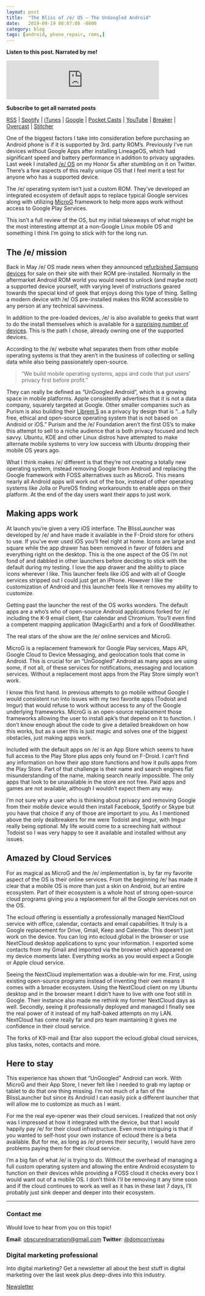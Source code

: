 ```yaml
---
layout: post
title:  "The Bliss of /e/ OS – The UnGoogled Android"
date:   2019-09-19 08:07:08 -0800
category: blog
tags: [android, phone_repair, roms,]
---
```

**Listen to this post. Narrated by me!**

<iframe src="https://anchor.fm/dctalks/embed/episodes/The-Bliss-of-e-OS--The-UnGoogled-Android--DC-Tech-Talks-Podcast---Ep--38-e5f1ot" height="102px" width="400px" frameborder="0" scrolling="no"></iframe>

**Subscribe to get all narrated posts**

[RSS](https://anchor.fm/s/8af59bc/podcast/rss) | [Spotify](https://gwth.us/dcttspotify) | [iTunes](https://gwth.us/dcttapple) | [Google](https://www.google.com/podcasts?feed=aHR0cHM6Ly9hbmNob3IuZm0vcy84YWY1OWJjL3BvZGNhc3QvcnNz) | [Pocket Casts](https://pca.st/p5Fy) | [YouTube](https://www.youtube.com/dominiccorriveau) | [Breaker](https://www.breaker.audio/dc-talks-podcast) | [Overcast](https://overcast.fm/itunes1450176844/dc-talks-podcast) | [Stitcher](https://www.stitcher.com/podcast/anchor-podcasts/dc-talks-podcast)


One of the biggest factors I take into consideration before purchasing an Android phone is if it is supported by 3rd. party ROM’s. Previously I’ve run devices without Google Apps after installing LineageOS, which had significant speed and battery performance in addition to privacy upgrades. Last week I installed [/e/ OS](https://e.foundation/) on my Honor 5x after stumbling on it on Twitter. There’s a few aspects of this really unique OS that I feel merit a test for anyone who has a supported device.

The /e/ operating system isn’t just a custom ROM. They’ve developed an integrated ecosystem of default apps to replace typical Google services along with utilizing [MicroG](https://microg.org/) framework to help more apps work without access to Google Play Services.

This isn’t a full review of the OS, but my initial takeaways of what might be the most interesting attempt at a non-Google Linux mobile OS and something I think I’m going to stick with for the long run.

## The /e/ mission

Back in May /e/ OS made news when they announced [refurbished Samsung devices](https://www.androidauthority.com/ungoogled-refurbished-smartphones-986985/) for sale on their site with their ROM pre-installed. Normally in the aftermarket Android ROM world you would need to unlock (and maybe root) a supported device yourself, with varying level of instructions geared towards the special kind of geek that enjoys doing this type of thing. Selling a modern device with /e/ OS pre-installed makes this ROM accessible to any person at any technical savviness.

In addition to the pre-loaded devices, /e/ is also available to geeks that want to do the install themselves which is available for a [surprising number of devices](https://gitlab.e.foundation/e/wiki/en/wikis/devices-list). This is the path I chose, already owning one of the supported devices.

According to the /e/ website what separates them from other mobile operating systems is that they aren’t in the business of collecting or selling data while also being passionately open-source.  

> “We build mobile operating systems, apps and code that put users’ privacy first before profit.”  

They can really be defined as “UnGoogled Android”, which is a growing space in mobile platforms. Apple consistently advertises that it is not a data company, squarely targeted at Google. Other smaller companies such as Purism is also building their [Librem 5](https://puri.sm/products/librem-5/) as a privacy by design that is “…a fully free, ethical and open-source operating system that is not based on Android or iOS.” Purism and the /e/ Foundation aren’t the first OS’s to make this attempt to sell to a niche audience that is both privacy focused and tech savvy. Ubuntu, KDE and other Linux distros have attempted to make alternate mobile systems to very low success with Ubuntu dropping their mobile OS years ago.

What I think makes /e/ different is that they’re not creating a totally new operating system, instead removing Google from Android and replacing the Google framework with FOSS alternatives such as MicroG. This means nearly all Android apps will work out of the box, instead of other operating systems like Jolla or PureOS finding workarounds to enable apps on their platform. At the end of the day users want their apps to just work.

## Making apps work

At launch you’re given a very iOS interface. The BlissLauncher was developed by /e/ and have made it available in the F-Droid store for others to use. If you’ve ever used iOS you’ll feel right at home. Icons are large and square while the app drawer has been removed in favor of folders and everything right on the desktop. This is the one aspect of the OS I’m not fond of and dabbled in other launchers before deciding to stick with the default during my testing. I love the app drawer and the ability to place icons wherever I like. This launcher feels like iOS and with all of Google services stripped out I could just get an iPhone. However I like the customization of Android and this launcher feels like it removes my ability to customize.

Getting past the launcher the rest of the OS works wonders. The default apps are a who’s who of open-source Android applications forked for /e/ including the K-9 email client, Etar calendar and Chromium. You’ll even find a competent mapping application (MagicEarth) and a fork of GoodWeather.

The real stars of the show are the /e/ online services and MicroG.

MicroG is a replacement framework for Google Play services, Maps API, Google Cloud to Device Messaging, and geolocation tools that come in Android. This is crucial for an “UnGoogled” Android as many apps are using some, if not all, of these services for notifications, messaging and location services. Without a replacement most apps from the Play Store simply won’t work.

I know this first hand. In previous attempts to go mobile without Google I would consistent run into issues with my two favorite apps (Todoist and Imgur) that would refuse to work without access to any of the Google underlying frameworks. MicroG is an open-source replacement those frameworks allowing the user to install apk’s that depend on it to function. I don’t know enough about the code to give a detailed breakdown on how this works, but as a user this is just magic and solves one of the biggest obstacles, just making apps work.

Included with the default apps on /e/ is an App Store which seems to have full access to the Play Store plus apps only found on F-Droid. I can’t find any information on how their app store functions and how it pulls apps from the Play Store. Part of that challenge is their name and search engines flat misunderstanding of the name, making search nearly impossible. The only apps that look to be unavailable in the store are not free. Paid apps and games are not available, although I wouldn’t expect them any way.

I’m not sure why a user who is thinking about privacy and removing Google from their mobile device would then install Facebook, Spotify or Skype but you have that choice if any of those are important to you. As I mentioned above the only dealbreakers for me were Todoist and Imgur, with Imgur really being optional. My life would come to a screeching halt without Todoist so I was very happy to see it available and installed without any issues.

## Amazed by Cloud Services

For as magical as MicroG and the /e/ implementation is, by far my favorite aspect of the OS is their online services. From the beginning /e/ has made it clear that a mobile OS is more than just a skin on Android, but an entire ecosystem. Part of their ecosystem is a whole host of strong open-source cloud programs giving you a replacement for all the Google services not on the OS.

The ecloud offering is essentially a professionally managed NextCloud service with office, calendar, contacts and email capabilities. It truly is a Google replacement for Drive, Gmail, Keep and Calendar. This doesn’t just work on the device. You can log into ecloud.global in the browser or use NextCloud desktop applications to sync your information. I exported some contacts from my Gmail and imported via the browser which appeared on my device moments later. Everything works as you would expect a Google or Apple cloud service.

Seeing the NextCloud implementation was a double-win for me. First, using existing open-source programs instead of inventing their own means it comes with a broader ecosystem. Using the NextCloud client on my Ubuntu desktop and in the browser meant I didn’t have to live with one foot still in Google. Their instance also made me rethink my former NextCloud days as well. Secondly, seeing it professionally deployed and managed I finally see the real power of it instead of my half-baked attempts on my LAN. NextCloud has come really far and pro team maintaining it gives me confidence in their cloud service.

The forks of K9-mail and Etar also support the ecloud.global cloud services, plus tasks, notes, contacts and more.

## Here to stay

This experience has shown that “UnGoogled” Android can work. With MicroG and their App Store, I never felt like I needed to grab my laptop or tablet to do that one thing missing. I’m not much of a fan of the BlissLauncher but since its Android I can easily pick a different launcher that will allow me to customize as much as I want.

For me the real eye-opener was their cloud services. I realized that not only was I impressed at how it integrated with the device, but that I would happily pay /e/ for their cloud infrastructure. Even more intriguing is that if you wanted to self-host your own instance of ecloud there is a beta available. But for me, as long as /e/ proves their security, I would have zero problems paying them for their cloud service.

I’m a big fan of what /e/ is trying to do. Without the overhead of managing a full custom operating system and allowing the entire Android ecosystem to function on their devices while providing a FOSS cloud it checks every box I would want out of a mobile OS. I don’t think I’ll be removing it any time soon and if the cloud continues to work as well as it has in these last 7 days, I’ll probably just sink deeper and deeper into their ecosystem.  

* * *

### Contact me

Would love to hear from you on this topic!

**Email**: obscurednarration@gmail.com
**Twitter**: [@domcorriveau](https://twitter.com/domcorriveau)

### Digital marketing professional

Into digital marketing? Get a newsletter all about the best stuff in digital marketing over the last week plus deep-dives into this industry.

[Newsletter](https://corrteksolutions.com/marketing-mixer-newsletter/)
